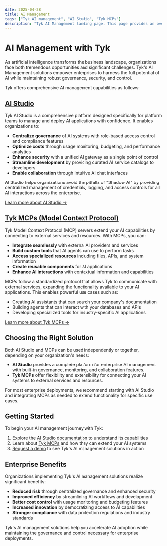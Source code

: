 ```yaml
---
date: 2025-04-28
title: AI Management
tags: ["Tyk AI management", "AI Studio", "Tyk MCPs"]
description: "Tyk AI Management landing page. This page provides an overview of Tyk's AI management solutions including AI Studio and MCPs."
---
```


# AI Management with Tyk

As artificial intelligence transforms the business landscape, organizations face both tremendous opportunities and significant challenges. Tyk's AI Management solutions empower enterprises to harness the full potential of AI while maintaining robust governance, security, and control.

Tyk offers comprehensive AI management capabilities as follows:

## [AI Studio](/ai-management/ai-studio/)

Tyk AI Studio is a comprehensive platform designed specifically for platform teams to manage and deploy AI applications with confidence. It enables organizations to:

- **Centralize governance** of AI systems with role-based access control and compliance features
- **Optimize costs** through usage monitoring, budgeting, and performance analytics
- **Enhance security** with a unified AI gateway as a single point of control
- **Streamline development** by providing curated AI service catalogs to developers
- **Enable collaboration** through intuitive AI chat interfaces

AI Studio helps organizations avoid the pitfalls of "Shadow AI" by providing centralized management of credentials, logging, and access controls for all AI interactions across the enterprise.

[Learn more about AI Studio →](/ai-management/ai-studio/)

## [Tyk MCPs (Model Context Protocol)](/ai-management/tyk-mcps/)

Tyk Model Context Protocol (MCP) servers extend your AI capabilities by connecting to external services and resources. With MCPs, you can:

- **Integrate seamlessly** with external AI providers and services
- **Build custom tools** that AI agents can use to perform tasks
- **Access specialized resources** including files, APIs, and system information
- **Create reusable components** for AI applications
- **Enhance AI interactions** with contextual information and capabilities

MCPs follow a standardized protocol that allows Tyk to communicate with external services, expanding the functionality available to your AI applications. This enables powerful use cases such as:

- Creating AI assistants that can search your company's documentation
- Building agents that can interact with your databases and APIs
- Developing specialized tools for industry-specific AI applications

[Learn more about Tyk MCPs →](/ai-management/tyk-mcps/)

## Choosing the Right Solution

Both AI Studio and MCPs can be used independently or together, depending on your organization's needs:

- **AI Studio** provides a complete platform for enterprise AI management with built-in governance, monitoring, and collaboration features.
- **Tyk MCPs** offer flexibility and extensibility for connecting your AI systems to external services and resources.

For most enterprise deployments, we recommend starting with AI Studio and integrating MCPs as needed to extend functionality for specific use cases.

## Getting Started

To begin your AI management journey with Tyk:

1. Explore the [AI Studio documentation](/ai-management/ai-studio/) to understand its capabilities
2. Learn about [Tyk MCPs](/ai-management/tyk-mcps/) and how they can extend your AI systems
3. [Request a demo](https://tyk.io/ai-demo/) to see Tyk's AI management solutions in action

## Enterprise Benefits

Organizations implementing Tyk's AI management solutions realize significant benefits:

- **Reduced risk** through centralized governance and enhanced security
- **Improved efficiency** by streamlining AI workflows and development
- **Better cost control** with usage monitoring and budgeting features
- **Increased innovation** by democratizing access to AI capabilities
- **Stronger compliance** with data protection regulations and industry standards

Tyk's AI management solutions help you accelerate AI adoption while maintaining the governance and control necessary for enterprise deployments.
